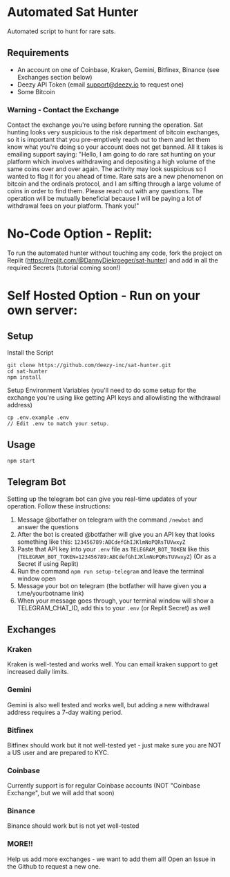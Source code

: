 # Automated Sat Hunter
Automated script to hunt for rare sats.

## Requirements
- An account on one of Coinbase, Kraken, Gemini, Bitfinex, Binance (see Exchanges section below)
- Deezy API Token (email support@deezy.io to request one)
- Some Bitcoin

### Warning - Contact the Exchange
Contact the exchange you're using before running the operation. Sat hunting looks very suspicious to the risk department of bitcoin exchanges, so it is important
that you pre-emptively reach out to them and let them know what you're doing so your account does not get banned. All
it takes is emailing support saying: "Hello, I am going to do rare sat hunting on your platform which involves
withdrawing and depositing a high volume of the same coins over and over again. The activity may look suspicious so I
wanted to flag it for you ahead of time. Rare sats are a new phenomenon on bitcoin and the ordinals protocol, and I am
sifting through a large volume of coins in order to find them. Please reach out with any questions. The operation will
be mutually beneficial because I will be paying a lot of withdrawal fees on your platform. Thank you!"

# No-Code Option - Replit:
To run the automated hunter without touching any code, fork the project on Replit (https://replit.com/@DannyDiekroeger/sat-hunter)
and add in all the required Secrets (tutorial coming soon!)

# Self Hosted Option - Run on your own server:

## Setup
Install the Script
```agsl
git clone https://github.com/deezy-inc/sat-hunter.git
cd sat-hunter
npm install
```

Setup Environment Variables (you'll need to do some setup for the exchange you're using like getting API keys and allowlisting the withdrawal address)
```agsl
cp .env.example .env
// Edit .env to match your setup.
```

## Usage
```agsl
npm start
```

## Telegram Bot
Setting up the telegram bot can give you real-time updates of your operation. Follow these instructions:
1) Message @botfather on telegram with the command `/newbot` and answer the questions
2) After the bot is created @botfather will give you an API key that looks something like this: `123456789:ABCdefGhIJKlmNoPQRsTUVwxyZ`
3) Paste that API key into your `.env` file as `TELEGRAM_BOT_TOKEN` like this (`TELEGRAM_BOT_TOKEN=123456789:ABCdefGhIJKlmNoPQRsTUVwxyZ`) (Or as a Secret if using Replit)
4) Run the command `npm run setup-telegram` and leave the terminal window open
5) Message your bot on telegram (the botfather will have given you a t.me/yourbotname link)
6) When your message goes through, your terminal window will show a TELEGRAM_CHAT_ID, add this to your `.env` (or Replit Secret) as well

## Exchanges
### Kraken
Kraken is well-tested and works well. You can email kraken support to get increased daily limits.

### Gemini
Gemini is also well tested and works well, but adding a new withdrawal address requires a 7-day waiting period.

### Bitfinex
Bitfinex should work but it not well-tested yet - just make sure you are NOT a US user and are prepared to KYC.

### Coinbase
Currently support is for regular Coinbase accounts (NOT "Coinbase Exchange", but we will add that soon)

### Binance
Binance should work but is not yet well-tested

### MORE!!
Help us add more exchanges - we want to add them all! Open an Issue in the Github to request a new one.